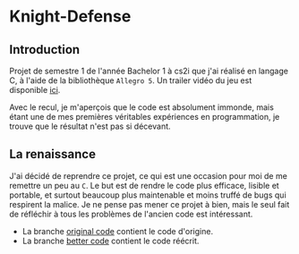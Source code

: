 # Knight-Defense

## Introduction

Projet de semestre 1 de l'année Bachelor 1 à cs2i que j'ai réalisé en langage C, à l'aide de la bibliothèque `Allegro 5`.
Un trailer vidéo du jeu est disponible [ici](https://github.com/Schrubitteflau/Knight-Defense/blob/original-code/Trailer.mp4).

Avec le recul, je m'aperçois que le code est absolument immonde, mais étant une de mes premières véritables expériences en programmation, je trouve que le résultat n'est pas si décevant.

## La renaissance

J'ai décidé de reprendre ce projet, ce qui est une occasion pour moi de me remettre un peu au `C`.
Le but est de rendre le code plus efficace, lisible et portable, et surtout beaucoup plus maintenable et moins truffé de bugs qui respirent la malice.
Je ne pense pas mener ce projet à bien, mais le seul fait de réfléchir à tous les problèmes de l'ancien code est intéressant.

- La branche [original code](https://github.com/Schrubitteflau/Knight-Defense/tree/original-code) contient le code d'origine.
- La branche [better code](https://github.com/Schrubitteflau/Knight-Defense/tree/better-code) contient le code réécrit.
